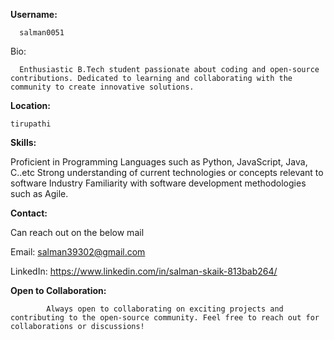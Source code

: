 **Username:**

      salman0051
      

Bio: 

      Enthusiastic B.Tech student passionate about coding and open-source contributions. Dedicated to learning and collaborating with the community to create innovative solutions.

**Location:**

    tirupathi
    

**Skills:**


Proficient in Programming Languages such as Python, JavaScript, Java, C..etc 
Strong understanding of current technologies or concepts relevant to software Industry
Familiarity with software development methodologies such as Agile.


**Contact:**


Can reach out on the below mail 

Email: salman39302@gmail.com

LinkedIn: https://www.linkedin.com/in/salman-skaik-813bab264/

**Open to Collaboration:**


            Always open to collaborating on exciting projects and contributing to the open-source community. Feel free to reach out for collaborations or discussions!
            
<!---
salman0051/salman0051 is a ✨ special ✨ repository because its `README.md` (this file) appears on your GitHub profile.
You can click the Preview link to take a look at your changes.
---!>





